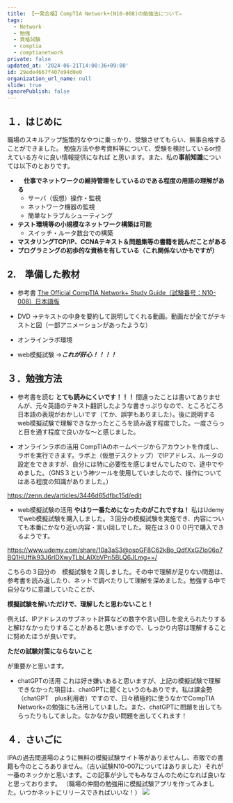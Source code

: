 ```yaml
---
title: 【一発合格】CompTIA Network+(N10-008)の勉強法について✏️
tags:
  - Network
  - 勉強
  - 資格試験
  - comptia
  - comptianetwork
private: false
updated_at: '2024-06-21T14:00:36+09:00'
id: 29ede4667f407e94d0e0
organization_url_name: null
slide: true
ignorePublish: false
---
```


## １．はじめに
職場のスキルアップ施策的なやつに乗っかり、受験させてもらい、無事合格することができました。
勉強方法や参考資料等について、受験を検討しているor控えている方々に良い情報提供になれば
と思います。また、私の**事前知識**については以下のとおりです。
- 　**仕事でネットワークの維持管理をしているのである程度の用語の理解がある**
  - サーバ（仮想）操作・監視
  - ネットワーク機器の監視
  - 簡単なトラブルシューティング
- **テスト環境等の小規模なネットワーク構築は可能**
  - スイッチ・ルータ数台での構築
- **マスタリングTCP/IP、CCNAテキスト＆問題集等の書籍を読んだことがある**
- **プログラミングの初歩的な資格を有している（これ関係ないかもですが）**



## 2.　準備した教材
- 参考書
  [The Official CompTIA Network+ Study Guide（試験番号：N10-008）日本語版](https://www.comptia.jp/information/2022/06/the-official-comptia-network-study-guiden10-008-614.html)
  
- DVD
→テキストの中身を要約して説明してくれる動画。動画だが全てがテキストと図（一部アニメーションがあったような）

- オンラインラボ環境

- web模擬試験
→***これが肝心！！！！***



## ３．勉強方法
- 参考書を読む
**とても読みにくいです！！！**
間違ったことは書いてありませんが、元々英語のテキスト翻訳したような書きっぷりなので、ところどころ日本語の表現がおかしいです（てか、誤字もありました）。後に説明するweb模擬試験で理解できなかったところを読み返す程度でした。一度さらっと目を通す程度で良いかな〜と感じました。

- オンラインラボの活用
CompTIAのホームページからアカウントを作成し、ラボを実行できます。ラボ上（仮想デスクトップ）でIPアドレス、ルータの設定をできますが、自分には特に必要性を感じませんでしたので、途中でやめました。（GNS３という神ツールを使用していましたので、操作についてはある程度の知識がありました。）

https://zenn.dev/articles/3446d65dfbc15d/edit

- web模擬試験の活用
**やはり一番ためになったのがこれですね！**
私はUdemyでweb模擬試験を購入しました。３回分の模擬試験を実施でき、内容についても本番にかなり近い内容・言い回しでした。現在は３０００円で購入できるようです。


https://www.udemy.com/share/10a3aS3@ospGF8C62kBo_QdfXxGZlo06o7BQ1HUffik93J6rlDXwyTLbLAIXbVPri5BLQ6JLmg==/

こちらの３回分の　模擬試験を２周しました。その中で理解が足りない問題は、参考書を読み返したり、ネットで調べたりして理解を深めました。勉強する中で自分なりに意識していたことが、

**模擬試験を解いただけで、理解したと思わないこと！**

例えば、IPアドレスのサブネット計算などの数字や言い回しを変えられたりすると解けなかったりすることがあると思いますので、しっかり内容は理解することに努めたほうが良いです。

**ただの試験対策にならないこと**

が重要かと思います。

- chatGPTの活用
これは好き嫌いあると思いますが、上記の模擬試験で理解できなかった項目は、chatGPTに聞くというのもありです。私は課金勢（chatGPT　plus利用者）ですので、日々積極的に使うなかでCompTIA Network+の勉強にも活用していました。また、chatGPTに問題を出してもらったりもしてました。なかなか良い問題を出してくれます！




## ４．さいごに
IPAの過去問道場のように無料の模擬試験サイト等がありませんし、市販での書籍も今のところありません。（古い試験N10-007についてはありました）それが一番のネックかと思います。この記事が少しでもみなさんのためになれば良いなと思っております。
（職場の仲間の勉強用に模擬試験アプリを作ってみました。いつかネットにリリースできればいいな！）
![](https://storage.googleapis.com/zenn-user-upload/0e9964fdc1f3-20240308.png)
